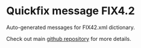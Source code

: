 # Quickfix message FIX4.2

Auto-generated messages for FIX42.xml dictionary.

Check out main [github repository](https://github.com/arthurlm/quickfix-rs/) for more details.
